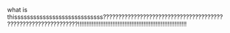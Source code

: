 what is thissssssssssssssssssssssssssss??????????????????????????????????????????????????????????????!!!!!!!!!!!!!!!!!!!!!!!!!!!!!!!!!!!!!!!!!!!!!!!!!!!!!!!!!!!!!!!

